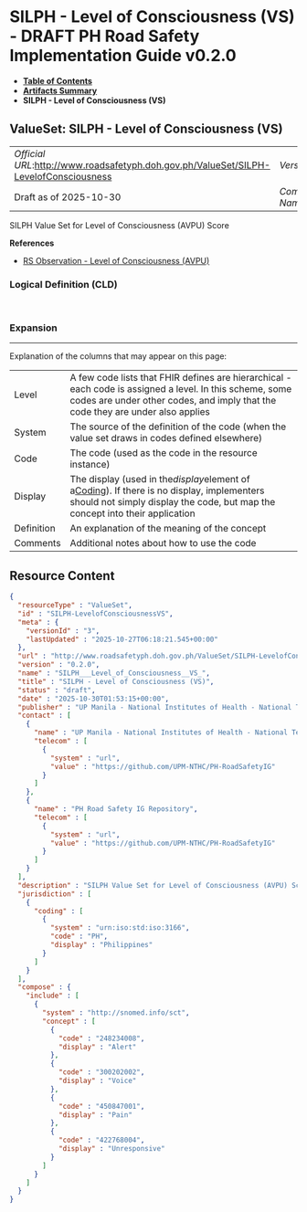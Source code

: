# SILPH - Level of Consciousness (VS) - DRAFT PH Road Safety Implementation Guide v0.2.0

* [**Table of Contents**](toc.md)
* [**Artifacts Summary**](artifacts.md)
* **SILPH - Level of Consciousness (VS)**

## ValueSet: SILPH - Level of Consciousness (VS) 

| | |
| :--- | :--- |
| *Official URL*:http://www.roadsafetyph.doh.gov.ph/ValueSet/SILPH-LevelofConsciousness | *Version*:0.2.0 |
| Draft as of 2025-10-30 | *Computable Name*:SILPH___Level_of_Consciousness__VS_ |

 
SILPH Value Set for Level of Consciousness (AVPU) Score 

 **References** 

* [RS Observation - Level of Consciousness (AVPU)](StructureDefinition-rs-observation-level-of-consciousness.md)

### Logical Definition (CLD)

 

### Expansion

-------

 Explanation of the columns that may appear on this page: 

| | |
| :--- | :--- |
| Level | A few code lists that FHIR defines are hierarchical - each code is assigned a level. In this scheme, some codes are under other codes, and imply that the code they are under also applies |
| System | The source of the definition of the code (when the value set draws in codes defined elsewhere) |
| Code | The code (used as the code in the resource instance) |
| Display | The display (used in the*display*element of a[Coding](http://hl7.org/fhir/R4/datatypes.html#Coding)). If there is no display, implementers should not simply display the code, but map the concept into their application |
| Definition | An explanation of the meaning of the concept |
| Comments | Additional notes about how to use the code |



## Resource Content

```json
{
  "resourceType" : "ValueSet",
  "id" : "SILPH-LevelofConsciousnessVS",
  "meta" : {
    "versionId" : "3",
    "lastUpdated" : "2025-10-27T06:18:21.545+00:00"
  },
  "url" : "http://www.roadsafetyph.doh.gov.ph/ValueSet/SILPH-LevelofConsciousness",
  "version" : "0.2.0",
  "name" : "SILPH___Level_of_Consciousness__VS_",
  "title" : "SILPH - Level of Consciousness (VS)",
  "status" : "draft",
  "date" : "2025-10-30T01:53:15+00:00",
  "publisher" : "UP Manila - National Institutes of Health - National Telehealth Center",
  "contact" : [
    {
      "name" : "UP Manila - National Institutes of Health - National Telehealth Center",
      "telecom" : [
        {
          "system" : "url",
          "value" : "https://github.com/UPM-NTHC/PH-RoadSafetyIG"
        }
      ]
    },
    {
      "name" : "PH Road Safety IG Repository",
      "telecom" : [
        {
          "system" : "url",
          "value" : "https://github.com/UPM-NTHC/PH-RoadSafetyIG"
        }
      ]
    }
  ],
  "description" : "SILPH Value Set for Level of Consciousness (AVPU) Score",
  "jurisdiction" : [
    {
      "coding" : [
        {
          "system" : "urn:iso:std:iso:3166",
          "code" : "PH",
          "display" : "Philippines"
        }
      ]
    }
  ],
  "compose" : {
    "include" : [
      {
        "system" : "http://snomed.info/sct",
        "concept" : [
          {
            "code" : "248234008",
            "display" : "Alert"
          },
          {
            "code" : "300202002",
            "display" : "Voice"
          },
          {
            "code" : "450847001",
            "display" : "Pain"
          },
          {
            "code" : "422768004",
            "display" : "Unresponsive"
          }
        ]
      }
    ]
  }
}

```
